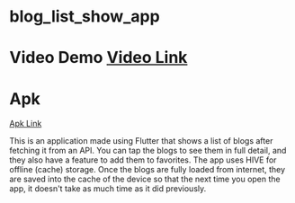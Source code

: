 # blog_list_show_app

# Video Demo [Video Link](https://drive.google.com/file/d/1OnL2hQ5vKdf6m1Lc8vsk6CTtEaVROWK9/view)

# Apk
[Apk Link](https://drive.google.com/file/d/1ceJRZ7Y7-WjzebJvgxzTGS8hpcDpMlbQ/view?usp=sharing)

This is an application made using Flutter that shows a list of blogs after fetching it from an API. You can tap the blogs to see them in full detail, and they also have a feature to add them to favorites. The app uses HIVE for offline (cache) storage. Once the blogs are fully loaded from internet, they are saved into the cache of the  device so that the next time you open the app, it doesn't take as much time as it did previously.

